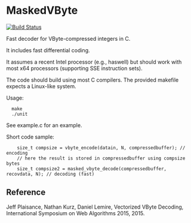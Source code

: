 MaskedVByte
===========
[![Build Status](https://travis-ci.org/lemire/MaskedVByte.png)](https://travis-ci.org/lemire/MaskedVByte)

Fast decoder for VByte-compressed integers in C.

It includes fast differential coding.

It assumes a recent Intel processor (e.g., haswell) but should work
with most x64 processors (supporting SSE instruction sets).

The code should build using most C compilers. The provided makefile
expects a Linux-like system.

Usage:

      make
      ./unit 

See example.c for an example.

Short code sample:

        size_t compsize = vbyte_encode(datain, N, compressedbuffer); // encoding
        // here the result is stored in compressedbuffer using compsize bytes
        size_t compsize2 = masked_vbyte_decode(compressedbuffer, recovdata, N); // decoding (fast)


Reference
-------------

Jeff Plaisance, Nathan Kurz, Daniel Lemire, Vectorized VByte Decoding, 
International Symposium on Web Algorithms 2015, 2015.


